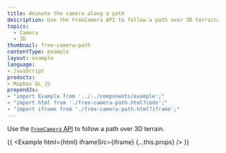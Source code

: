 ```yaml
---
title: Animate the camera along a path
description: Use the FreeCamera API to follow a path over 3D terrain.
topics:
  - Camera
  - 3D
thumbnail: free-camera-path
contentType: example
layout: example
language:
- JavaScript
products:
- Mapbox GL JS
prependJs:
- "import Example from '../../components/example';"
- "import html from './free-camera-path.html?code';"
- "import iframe from './free-camera-path.html?iframe';"
---
```


Use the [`FreeCamera` API](/mapbox-gl-js/api/properties/#freecameraoptions) to follow a path over 3D terrain.

{{ <Example html={html} iframeSrc={iframe} {...this.props} /> }}
